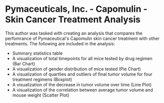 # Pymaceuticals, Inc. - Capomulin - Skin Cancer Treatment Analysis

This author was tasked with creating an analysis that compares the perfomrance of Pymaceutical's Capomulin skin cancer treatment with other treatments. The following are included in the analysis:
* Summary statistics table
* A visualization of total timepoints for all mice tested by drug regimen (Bar Chart)
* A visualization of gender distribution of mice tested (Pie Chart)
* A visualization of quartlies and outliers of final tumor volume for four treatment regimens (Boxplot)
* A visualization of the decrease in tumor volume over time (Line Plot)
* A visualization of the correlation between average tumor volume and mouse weight (Scatter Plot)